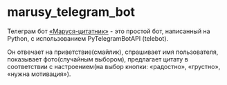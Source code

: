 # marusy_telegram_bot

Телеграм бот [«Маруся-цитатник»](https://t.me/CatBot007Bot) - это простой бот, написанный на Python,
с использованием PyTelegramBotAPI (telebot).

Он отвечает на приветствие(смайлик), спрашивает имя пользователя, показывает фото(случайным выбором),
предлагает цитату в соответствии с настроением(на выбор кнопки: «радостно», «грустно», 
«нужна мотивация»).



